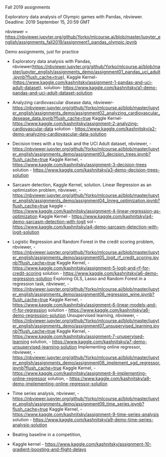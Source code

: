 Fall 2019 assignments

Exploratory data analysis of Olympic games with Pandas, nbviewer. Deadline: 2019 September 15, 20:59 GMT

nbviewer = https://nbviewer.jupyter.org/github/Yorko/mlcourse.ai/blob/master/jupyter_english/assignments_fall2019/assignment1_pandas_olympic.ipynb

Demo assignments, just for practice

- Exploratory data analysis with Pandas, 
nbviewer(https://nbviewer.jupyter.org/github/Yorko/mlcourse.ai/blob/master/jupyter_english/assignments_demo/assignment01_pandas_uci_adult.ipynb?flush_cache=true), 
Kaggle Kernel- (https://www.kaggle.com/kashnitsky/assignment-1-pandas-and-uci-adult-dataset), 
solution- https://www.kaggle.com/kashnitsky/a1-demo-pandas-and-uci-adult-dataset-solution
- Analyzing cardiovascular disease data, 
nbviewer-  https://nbviewer.jupyter.org/github/Yorko/mlcourse.ai/blob/master/jupyter_english/assignments_demo/assignment02_analyzing_cardiovascular_desease_data.ipynb?flush_cache=true
Kaggle Kernel- https://www.kaggle.com/kashnitsky/assignment-2-analyzing-cardiovascular-data
solution - https://www.kaggle.com/kashnitsky/a2-demo-analyzing-cardiovascular-data-solution
- Decision trees with a toy task and the UCI Adult dataset, 
nbviewer, -https://nbviewer.jupyter.org/github/Yorko/mlcourse.ai/blob/master/jupyter_english/assignments_demo/assignment03_decision_trees.ipynb?flush_cache=true
Kaggle Kernel, - https://www.kaggle.com/kashnitsky/assignment-3-decision-trees
solution - https://www.kaggle.com/kashnitsky/a3-demo-decision-trees-solution
- Sarcasm detection, Kaggle Kernel, solution. Linear Regression as an optimization problem, 
nbviewer, - https://nbviewer.jupyter.org/github/Yorko/mlcourse.ai/blob/master/jupyter_english/assignments_demo/assignment04_linreg_optimization.ipynb?flush_cache=true
kaggle - https://www.kaggle.com/kashnitsky/assignment-4-linear-regression-as-optimization
Kaggle Kernel - https://www.kaggle.com/kashnitsky/a4-demo-sarcasm-detection-with-logit
sol - https://www.kaggle.com/kashnitsky/a4-demo-sarcasm-detection-with-logit-solution

- Logistic Regression and Random Forest in the credit scoring problem, 
nbviewer, - https://nbviewer.jupyter.org/github/Yorko/mlcourse.ai/blob/master/jupyter_english/assignments_demo/assignment05_logit_rf_credit_scoring.ipynb?flush_cache=true
Kaggle Kernel, - https://www.kaggle.com/kashnitsky/assignment-5-logit-and-rf-for-credit-scoring
solution - https://www.kaggle.com/kashnitsky/a6-demo-regression-solution
Exploring OLS, Lasso and Random Forest in a regression task, 
nbviewer, - https://nbviewer.jupyter.org/github/Yorko/mlcourse.ai/blob/master/jupyter_english/assignments_demo/assignment06_regression_wine.ipynb?flush_cache=true
Kaggle Kernel, - https://www.kaggle.com/kashnitsky/assignment-6-linear-models-and-rf-for-regression
solution - https://www.kaggle.com/kashnitsky/a6-demo-regression-solution
Unsupervised learning, 
nbviewer, - https://nbviewer.jupyter.org/github/Yorko/mlcourse.ai/blob/master/jupyter_english/assignments_demo/assignment07_unsupervised_learning.ipynb?flush_cache=true
Kaggle Kernel, - https://www.kaggle.com/kashnitsky/assignment-7-unupervised-learning
solution, - https://www.kaggle.com/kashnitsky/a7-demo-unsupervised-learning-solution
Implementing online regressor, 
nbviewer, - https://nbviewer.jupyter.org/github/Yorko/mlcourse.ai/blob/master/jupyter_english/assignments_demo/assignment08_implement_sgd_regressor.ipynb?flush_cache=true
Kaggle Kernel, - https://www.kaggle.com/kashnitsky/assignment-8-implementing-online-regressor
solution, - https://www.kaggle.com/kashnitsky/a8-demo-implementing-online-regressor-solution
- Time series analysis, 
nbviewer, - https://nbviewer.jupyter.org/github/Yorko/mlcourse.ai/blob/master/jupyter_english/assignments_demo/assignment09_time_series.ipynb?flush_cache=true
Kaggle Kernel, - https://www.kaggle.com/kashnitsky/assignment-9-time-series-analysis
solution - https://www.kaggle.com/kashnitsky/a9-demo-time-series-analysis-solution
- Beating baseline in a competition, 
- Kaggle kernel - https://www.kaggle.com/kashnitsky/assignment-10-gradient-boosting-and-flight-delays


